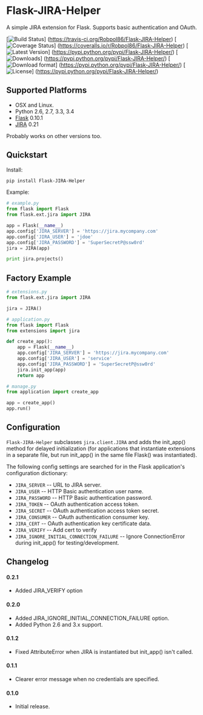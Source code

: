 # Flask-JIRA-Helper

A simple JIRA extension for Flask. Supports basic authentication and OAuth.

[![Build Status](https://travis-ci.org/Robpol86/Flask-JIRA-Helper.svg?branch=master)]
(https://travis-ci.org/Robpol86/Flask-JIRA-Helper)
[![Coverage Status](https://img.shields.io/coveralls/Robpol86/Flask-JIRA-Helper.svg)]
(https://coveralls.io/r/Robpol86/Flask-JIRA-Helper)
[![Latest Version](https://pypip.in/version/Flask-JIRA-Helper/badge.png)]
(https://pypi.python.org/pypi/Flask-JIRA-Helper/)
[![Downloads](https://pypip.in/download/Flask-JIRA-Helper/badge.png)]
(https://pypi.python.org/pypi/Flask-JIRA-Helper/)
[![Download format](https://pypip.in/format/Flask-JIRA-Helper/badge.png)]
(https://pypi.python.org/pypi/Flask-JIRA-Helper/)
[![License](https://pypip.in/license/Flask-JIRA-Helper/badge.png)]
(https://pypi.python.org/pypi/Flask-JIRA-Helper/)

## Supported Platforms

* OSX and Linux.
* Python 2.6, 2.7, 3.3, 3.4
* [Flask](http://flask.pocoo.org/) 0.10.1
* [JIRA](http://jira-python.readthedocs.org/en/latest/) 0.21

Probably works on other versions too.

## Quickstart

Install:
```bash
pip install Flask-JIRA-Helper
```

Example:
```python
# example.py
from flask import Flask
from flask.ext.jira import JIRA

app = Flask(__name__)
app.config['JIRA_SERVER'] = 'https://jira.mycompany.com'
app.config['JIRA_USER'] = 'jdoe'
app.config['JIRA_PASSWORD'] = 'SuperSecretP@ssw0rd'
jira = JIRA(app)

print jira.projects()
```

## Factory Example

```python
# extensions.py
from flask.ext.jira import JIRA

jira = JIRA()
```

```python
# application.py
from flask import Flask
from extensions import jira

def create_app():
    app = Flask(__name__)
    app.config['JIRA_SERVER'] = 'https://jira.mycompany.com'
    app.config['JIRA_USER'] = 'service'
    app.config['JIRA_PASSWORD'] = 'SuperSecretP@ssw0rd'
    jira.init_app(app)
    return app
```

```python
# manage.py
from application import create_app

app = create_app()
app.run()
```

## Configuration

`Flask-JIRA-Helper` subclasses `jira.client.JIRA` and adds the init_app() method for delayed initialization (for
applications that instantiate extensions in a separate file, but run init_app() in the same file Flask() was
instantiated).

The following config settings are searched for in the Flask application's configuration dictionary:
* `JIRA_SERVER` -- URL to JIRA server.
* `JIRA_USER` -- HTTP Basic authentication user name.
* `JIRA_PASSWORD` -- HTTP Basic authentication password.
* `JIRA_TOKEN` -- OAuth authentication access token.
* `JIRA_SECRET` -- OAuth authentication access token secret.
* `JIRA_CONSUMER` -- OAuth authentication consumer key.
* `JIRA_CERT` -- OAuth authentication key certificate data.
* `JIRA_VERIFY` -- Add cert to verify
* `JIRA_IGNORE_INITIAL_CONNECTION_FAILURE` -- Ignore ConnectionError during init_app() for testing/development.

## Changelog

#### 0.2.1

* Added JIRA_VERIFY option

#### 0.2.0

* Added JIRA_IGNORE_INITIAL_CONNECTION_FAILURE option.
* Added Python 2.6 and 3.x support.

#### 0.1.2

* Fixed AttributeError when JIRA is instantiated but init_app() isn't called.

#### 0.1.1

* Clearer error message when no credentials are specified.

#### 0.1.0

* Initial release.
